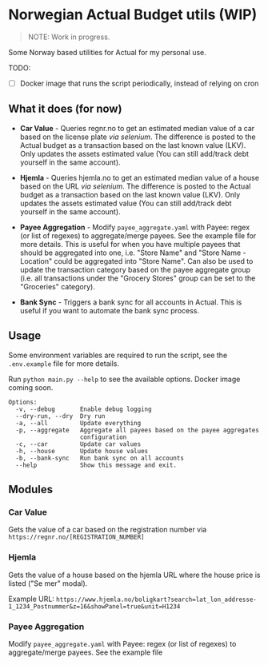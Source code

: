 # Norwegian Actual Budget utils (WIP)

> NOTE: Work in progress.

Some Norway based utilities for Actual for my personal use.

TODO:

- [ ] Docker image that runs the script periodically, instead of relying on cron

## What it does (for now)

- **Car Value** - Queries regnr.no to get an estimated median value of a car based on the license plate _via selenium_.
  The difference is posted to the Actual budget as a transaction based on the last known value (LKV). Only updates the
  assets estimated value (You can still add/track debt yourself in the same account).

- **Hjemla** - Queries hjemla.no to get an estimated median value of a house based on the URL _via selenium_. The
  difference is posted to the Actual budget as a transaction based on the last known value (LKV). Only updates the
  assets estimated value (You can still add/track debt yourself in the same account).

- **Payee Aggregation** - Modify `payee_aggregate.yaml` with Payee: regex (or list of regexes) to aggregate/merge
  payees. See the example file for more details. This is useful for when you have multiple payees that should be
  aggregated into one, i.e. "Store Name" and "Store Name - Location" could be aggregated into "Store Name". Can also
  be used to update the transaction category based on the payee aggregate group (i.e. all transactions under the
  "Grocery Stores" group can be set to the "Groceries" category).

- **Bank Sync** - Triggers a bank sync for all accounts in Actual. This is useful if you want to automate the bank sync
  process.

## Usage

Some environment variables are required to run the script, see the `.env.example` file for more details.

Run `python main.py --help` to see the available options. Docker image coming soon.

```shell
Options:
  -v, --debug       Enable debug logging
  --dry-run, --dry  Dry run
  -a, --all         Update everything
  -p, --aggregate   Aggregate all payees based on the payee aggregates
                    configuration
  -c, --car         Update car values
  -h, --house       Update house values
  -b, --bank-sync   Run bank sync on all accounts
  --help            Show this message and exit.
  ```

## Modules

### Car Value

Gets the value of a car based on the registration number via `https://regnr.no/[REGISTRATION_NUMBER]`

### Hjemla

Gets the value of a house based on the hjemla URL where the house price is listed ("Se mer" modal).

Example URL: `https://www.hjemla.no/boligkart?search=lat_lon_addresse-1_1234_Postnummer&z=16&showPanel=true&unit=H1234`

### Payee Aggregation

Modify `payee_aggregate.yaml` with Payee: regex (or list of regexes) to aggregate/merge payees. See the example file